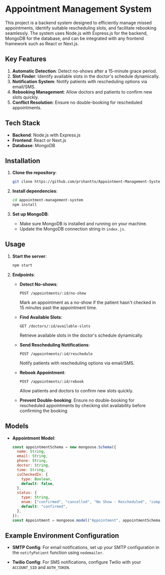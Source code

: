 # Appointment Management System

This project is a backend system designed to efficiently manage missed appointments, identify suitable rescheduling slots, and facilitate rebooking seamlessly. The system uses Node.js with Express.js for the backend, MongoDB for the database, and can be integrated with any frontend framework such as React or Next.js.

## Key Features

1. **Automatic Detection**: Detect no-shows after a 15-minute grace period.
2. **Slot Finder**: Identify available slots in the doctor's schedule dynamically.
3. **Notification System**: Notify patients with rescheduling options via email/SMS.
4. **Rebooking Management**: Allow doctors and patients to confirm new slots quickly.
5. **Conflict Resolution**: Ensure no double-booking for rescheduled appointments.

## Tech Stack

- **Backend**: Node.js with Express.js
- **Frontend**: React or Next.js
- **Database**: MongoDB

## Installation

1. **Clone the repository**:

   ```bash
   git clone https://github.com/prshantto/Appointment-Management-System.git
   ```

2. **Install dependencies**:

   ```bash
   cd appointment-management-system
   npm install
   ```

3. **Set up MongoDB**:
   - Make sure MongoDB is installed and running on your machine.
   - Update the MongoDB connection string in `index.js`.

## Usage

1. **Start the server**:

   ```bash
   npm start
   ```

2. **Endpoints**:

   - **Detect No-shows**:

     ```http
     POST /appointments/:id/no-show
     ```

     Mark an appointment as a no-show if the patient hasn't checked in 15 minutes past the appointment time.

   - **Find Available Slots**:

     ```http
     GET /doctors/:id/available-slots
     ```

     Retrieve available slots in the doctor's schedule dynamically.

   - **Send Rescheduling Notifications**:

     ```http
     POST /appointments/:id/reschedule
     ```

     Notify patients with rescheduling options via email/SMS.

   - **Rebook Appointment**:

     ```http
     POST /appointments/:id/rebook
     ```

     Allow patients and doctors to confirm new slots quickly.

   - **Prevent Double-booking**:
     Ensure no double-booking for rescheduled appointments by checking slot availability before confirming the booking.

## Models

- **Appointment Model**:
  ```javascript
  const appointmentSchema = new mongoose.Schema({
    name: String,
    email: String,
    phone: String,
    doctor: String,
    time: String,
    isCheckedIn: {
      type: Boolean,
      default: false,
    },
    status: {
      type: String,
      enum: ["confirmed", "cancelled", "No Show - Rescheduled", "completed"],
      default: "confirmed",
    },
  });
  const Appointment = mongoose.model("Appointment", appointmentSchema);
  ```

## Example Environment Configuration

- **SMTP Config**:
  For email notifications, set up your SMTP configuration in the `notifyPatient` function using `nodemailer`.

- **Twilio Config**:
  For SMS notifications, configure Twilio with your `ACCOUNT_SID` and `AUTH_TOKEN`.
